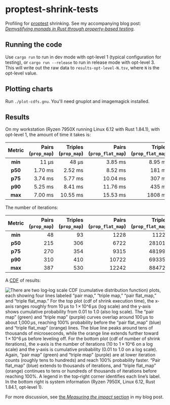 # proptest-shrink-tests

Profiling for [proptest](https://proptest-rs.github.io/proptest/intro.html) shrinking. See my accompanying blog post: [*Demystifying monads in Rust through property-based testing*](https://sunshowers.io/posts/monads-through-pbt).

## Running the code

Use `cargo run` to run in dev mode with opt-level 1 (typical configuration for testing), or `cargo run --release` to run in release mode with opt-level 3. This will write out the raw data to `results-opt-level-N.tsv`, where `N` is the opt-level value.

## Plotting charts

Run `./plot-cdfs.gnu`. You'll need gnuplot and imagemagick installed.

## Results

On my workstation (Ryzen 7950X running Linux 6.12 with Rust 1.84.1), with opt-level 1, the amount of time it takes is:

| Metric  | Pairs (`prop_map`) | Triples (`prop_map`) | Pairs (`prop_flat_map`) | Triples (`prop_flat_map`) |
|:-------:|----------------------:|------------------------:|----------------------:|------------------------:|
| **min** |                 11 µs |                   48 µs |               3.85 ms |                 8.95 ms |
| **p50** |               1.70 ms |                 2.52 ms |               8.52 ms |                  181 ms |
| **p75** |               3.74 ms |                 5.77 ms |              10.04 ms |                  307 ms |
| **p90** |               5.25 ms |                 8.41 ms |              11.76 ms |                  435 ms |
| **max** |               7.00 ms |                10.55 ms |              15.53 ms |                 1808 ms |

The number of iterations:

| Metric  | Pairs (`prop_map`) | Triples (`prop_map`) | Pairs (`prop_flat_map`) | Triples (`prop_flat_map`) |
|:-------:|----------------------:|------------------------:|----------------------:|------------------------:|
| **min** |                    48 |                      93 |                  1228 |                   11223 |
| **p50** |                   215 |                     306 |                  6722 |                  281016 |
| **p75** |                   270 |                     354 |                  9315 |                  481996 |
| **p90** |                   310 |                     410 |                 10722 |                  693358 |
| **max** |                   387 |                     530 |                 12242 |                  884729 |

A [CDF](https://en.wikipedia.org/wiki/Cumulative_distribution_function) of results:

![There are two log‐log scale CDF (cumulative distribution function) plots, each showing four lines labeled “pair map,” “triple map,” “pair flat_map,” and “triple flat_map.” For the top plot (cdf of shrink execution time), the x‐axis ranges roughly from 10 µs to 1 × 10^6 µs (log scale) and the y‐axis shows cumulative probability from 0.01 to 1.0 (also log scale). The “pair map” (green) and “triple map” (purple) curves overlap around 100 µs to about 1,000 µs, reaching 100% probability before the “pair flat_map” (blue) and “triple flat_map” (orange) lines. The blue line peaks around tens of thousands of microseconds, while the orange line extends further toward 1 × 10^6 µs before leveling off. For the bottom plot (cdf of number of shrink iterations), the x‐axis is the number of iterations (10 to 1 × 10^6 on a log scale) and the y‐axis is cumulative probability (0.01 to 1.0 on a log scale). Again, “pair map” (green) and “triple map” (purple) are at lower iteration counts (roughly tens to hundreds) and reach 100% probability faster. “Pair flat_map” (blue) extends to thousands of iterations, and “triple flat_map” (orange) continues to tens or hundreds of thousands of iterations before reaching 100%. A legend in the top‐right corner identifies each line’s label. In the bottom right is system information (Ryzen 7950X, Linux 6.12, Rust 1.84.1, opt‐level 1).](performance_cdf.png)

For more discussion, see [the *Measuring the impact* section](https://sunshowers.io/posts/monads-through-pbt#measuring-the-impact) in my blog post.

